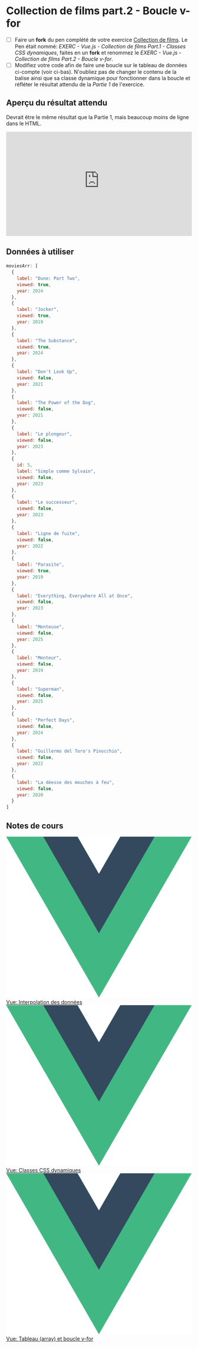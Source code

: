 # Collection de films part.2 - Boucle v-for

- [ ] Faire un **fork** du pen complété de votre exercice [Collection de films](https://tim-montmorency.com/timdoc/582-518MO/exercices/vue-collection-films-1/). Le Pen était nommé:  *EXERC - Vue.js - Collection de films Part.1 - Classes CSS dynamiques*, faites en un **fork** et renommez le *EXERC - Vue.js - Collection de films Part.2 - Boucle v-for*.
- [ ] Modifiez votre code afin de faire une boucle sur le tableau de données ci-compte (voir ci-bas). N'oubliez pas de changer le contenu de la balise ainsi que sa classe dynamique pour fonctionner dans la boucle et réfléter le résultat attendu de la *Partie 1* de l'exercice.

## Aperçu du résultat attendu

Devrait être le même résultat que la Partie 1, mais beaucoup moins de ligne dans le HTML.

<div style="max-width: 640px"><div style="position: relative; padding-bottom: 56.25%; height: 0; overflow: hidden;"><iframe src="https://cmontmorency365-my.sharepoint.com/personal/mariem_ouellet_cmontmorency_qc_ca/_layouts/15/embed.aspx?UniqueId=57e6b81f-9e55-4f52-b0d6-b732a970e27c&embed=%7B%22af%22%3Atrue%2C%22ust%22%3Atrue%7D&referrer=StreamWebApp&referrerScenario=EmbedDialog.Create" width="640" height="360" frameborder="0" scrolling="no" allowfullscreen title="exerc-part1-apercu-du-resultat.mov" style="border:none; position: absolute; top: 0; left: 0; right: 0; bottom: 0; height: 100%; max-width: 100%;"></iframe></div></div>


## Données à utiliser

```js
moviesArr: [
  {
    label: "Dune: Part Two",
    viewed: true,
    year: 2024
  },
  {
    label: "Jocker",
    viewed: true,
    year: 2019
  },
  {
    label: "The Substance",
    viewed: true,
    year: 2024
  },
  {
    label: "Don't Look Up",
    viewed: false,
    year: 2021
  },
  {
    label: "The Power of the Dog",
    viewed: false,
    year: 2021
  },
  {
    label: "Le plongeur",
    viewed: false,
    year: 2023
  },
  {
    id: 5,
    label: "Simple comme Sylvain",
    viewed: false,
    year: 2023
  },
  {
    label: "Le successeur",
    viewed: false,
    year: 2023
  },
  {
    label: "Ligne de fuite",
    viewed: false,
    year: 2022
  },
  {
    label: "Parasite",
    viewed: true,
    year: 2019
  },
  {
    label: "Everything, Everywhere All at Once",
    viewed: false,
    year: 2023
  },
  {
    label: "Menteuse",
    viewed: false,
    year: 2025
  },
  {
    label: "Menteur",
    viewed: false,
    year: 2019
  },
  {
    label: "Superman",
    viewed: false,
    year: 2025
  },
  {
    label: "Perfect Days",
    viewed: false,
    year: 2024
  },
  {
    label: "Guillermo del Toro's Pinocchio",
    viewed: false,
    year: 2022
  },
  {
    label: "La déesse des mouches à feu",
    viewed: false,
    year: 2020
  }
]

```


## Notes de cours

<div class="class-content-link">
  <img src="../vue/assets/logo-vue.svg">
  <a href="../vue/interpolation.html">Vue: Interpolation des données</a>
</div>

<div class="class-content-link">
  <img src="../vue/assets/logo-vue.svg">
  <a href="../vue/classe-dynamique.html">Vue: Classes CSS dynamiques</a>
</div>

<div class="class-content-link">
  <img src="../vue/assets/logo-vue.svg">
  <a href="../vue/boucle.html">Vue: Tableau (array) et boucle v-for</a>
</div>